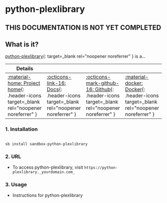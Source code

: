 # python-plexlibrary

## THIS DOCUMENTATION IS NOT YET COMPLETED

## What is it?

[python-plexlibrary](https://github.com/adamgot/python-plexlibrary){: target=_blank rel="noopener noreferrer" } is a...

| Details     |             |             |             |
|-------------|-------------|-------------|-------------|
| [:material-home: Project home](https://python-plexlibrary.url){: .header-icons target=_blank rel="noopener noreferrer" } | [:octicons-link-16: Docs](https://python-plexlibrary.docs.url){: .header-icons target=_blank rel="noopener noreferrer" } | [:octicons-mark-github-16: Github](https://github.com/python-plexlibrary/python-plexlibrary){: .header-icons target=_blank rel="noopener noreferrer" } | [:material-docker: Docker](https://hub.docker.com/r/python-plexlibrary/python-plexlibrary){: .header-icons target=_blank rel="noopener noreferrer" }|

### 1. Installation

``` shell

sb install sandbox-python-plexlibrary

```

### 2. URL

- To access python-plexlibrary, visit `https://python-plexlibrary._yourdomain.com_`

### 3. Usage

- Instructions for python-plexlibrary
